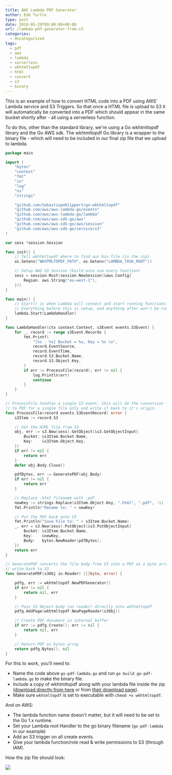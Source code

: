 ```yaml
---
title: AWS Lambda PDF Generator
author: Edd Turtle
type: post
date: 2018-05-29T09:00:00+00:00
url: /lambda-pdf-generator-from-s3
categories:
  - Uncategorized
tags:
  - pdf
  - aws
  - lambda
  - serverless
  - wkhtmltopdf
  - html
  - convert
  - s3
  - binary
---
```


This is an example of how to convert HTML code into a PDF using AWS' Lambda service and S3 Triggers. So that once a HTML file is upload to S3 it will automatically be converted into a PDF which should appear in the same bucket shortly after - all using a serverless function.

To do this, other than the standard library, we're using a Go wkhtmltopdf library and the Go AWS sdk. The wkhtmltopdf Go library is a wrapper to the binary file - which will need to be included in our final zip file that we upload to lambda.

```go
package main

import (
    "bytes"
    "context"
    "fmt"
    "io"
    "log"
    "os"
    "strings"

    "github.com/SebastiaanKlippert/go-wkhtmltopdf"
    "github.com/aws/aws-lambda-go/events"
    "github.com/aws/aws-lambda-go/lambda"
    "github.com/aws/aws-sdk-go/aws"
    "github.com/aws/aws-sdk-go/aws/session"
    "github.com/aws/aws-sdk-go/service/s3"
)

var sess *session.Session

func init() {
    // Tell wkhtmltopdf where to find our bin file (in the zip)
    os.Setenv("WKHTMLTOPDF_PATH", os.Getenv("LAMBDA_TASK_ROOT"))

    // Setup AWS S3 Session (build once use every function)
    sess = session.Must(session.NewSession(&aws.Config{
        Region: aws.String("eu-west-1"),
    }))
}

func main() {
    // Start() is when Lambda will connect and start running functions.
    // Everything before this is setup, and anything after won't be run.
    lambda.Start(LambdaHandler)
}

func LambdaHandler(ctx context.Context, s3Event events.S3Event) {
    for _, record := range s3Event.Records {
        fmt.Printf(
            "[%s - %s] Bucket = %s, Key = %s \n",
            record.EventSource,
            record.EventTime,
            record.S3.Bucket.Name,
            record.S3.Object.Key,
        )
        if err := ProcessFile(record); err != nil {
            log.Println(err)
            continue
        }
    }
}

// ProcessFile handles a single S3 event, this will do the conversion from HTML
// to PDF for a single file only and write it back to it's origin.
func ProcessFile(record events.S3EventRecord) error {
    s3Item := record.S3

    // Get the HTML file from S3
    obj, err := s3.New(sess).GetObject(&s3.GetObjectInput{
        Bucket: &s3Item.Bucket.Name,
        Key:    &s3Item.Object.Key,
    })
    if err != nil {
        return err
    }
    defer obj.Body.Close()

    pdfBytes, err := GeneratePDF(obj.Body)
    if err != nil {
        return err
    }

    // Replace .html filename with .pdf
    newKey := strings.Replace(s3Item.Object.Key, ".html", ".pdf", -1)
    fmt.Println("Rename to: " + newKey)

    // Put the PDF back onto S3
    fmt.Println("Save File to: " + s3Item.Bucket.Name)
    _, err = s3.New(sess).PutObject(&s3.PutObjectInput{
        Bucket: &s3Item.Bucket.Name,
        Key:    &newKey,
        Body:   bytes.NewReader(pdfBytes),
    })
    return err
}

// GeneratePDF converts the file body from S3 into a PDF as a byte array to
// write back to S3.
func GeneratePDF(s3Obj io.Reader) ([]byte, error) {

    pdfg, err := wkhtmltopdf.NewPDFGenerator()
    if err != nil {
        return nil, err
    }

    // Pass S3 Object body (as reader) directly into wkhtmltopdf
    pdfg.AddPage(wkhtmltopdf.NewPageReader(s3Obj))

    // Create PDF document in internal buffer
    if err := pdfg.Create(); err != nil {
        return nil, err
    }

    // Return PDF as bytes array
    return pdfg.Bytes(), nil
}
```

For this to work, you'll need to:

* Name the code above `go-pdf-lambda.go` and run `go build go-pdf-lambda.go` to make the binary file.
* Include a copy of wkhtmltopdf along with your lambda file inside the zip ([download directly from here](https://s3-eu-west-1.amazonaws.com/files.golangcode.com/wkhtmltopdf) or from [their download page](https://wkhtmltopdf.org/downloads.html)).
* Make sure `wkhtmltopdf` is set to executable with `chmod +x wkhtmltopdf`.

And on AWS:

* The lambda function name doesn't matter, but it will need to be set to the Go 1.x runtime.
* Set your Lambda root Handler to the go binary filename (`go-pdf-lambda` in our example)
* Add an S3 trigger on all create events.
* Give your lambda function/role read & write permissions to S3 (through IAM).

How the zip file should look:

![](/img/2018/lambda-zip-archive.png)
